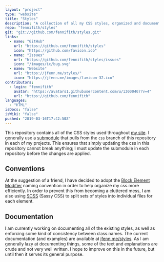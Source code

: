 ```yaml
---
layout: "project"
type: "website"
title: "Styles"
description: "A collection of all my CSS styles, organized and documented."
repo: "fennifith/styles"
git: "git://github.com/fennifith/styles.git"
links: 
  - name: "GitHub"
    url: "https://github.com/fennifith/styles"
    icon: "https://github.com/favicon.ico"
  - name: "Issues"
    url: "https://github.com/fennifith/styles/issues"
    icon: "/images/ic/bug.svg"
  - name: "Website"
    url: "https://jfenn.me/styles/"
    icon: "https://jfenn.me/images/favicon-32.ico"
contributors: 
  - login: "fennifith"
    avatar: "https://avatars1.githubusercontent.com/u/13000407?v=4"
    url: "https://github.com/fennifith"
languages: 
  - "HTML"
isDocs: "false"
isWiki: "false"
pushed: "2019-03-16T17:42:50Z"
---
```


This repository contains all of the CSS styles used throughout [my site](https://jfenn.me/). I generally use a [submodule](https://git-scm.com/book/en/v2/Git-Tools-Submodules) that pulls from the `css` branch of this repository in each of my projects. This ensures that simply updating the css in this repository cannot break anything; I must update the submodule in each repository before the changes are applied.

## Conventions

At the suggestion of a friend, I have decided to adopt the [Block Element Modifier](http://getbem.com/naming/) naming convention in order to help organize my css more efficiently. In order to prevent this from becoming a cluttered mess, I am also using [SCSS](https://sass-lang.com/) (Sassy CSS) to split sets of styles into individual files for each element.

## Documentation

I am currently working on documenting all of the existing styles, as well as enforcing some kind of consistency between class names. The current documentation (and examples) are available at [jfenn.me/styles](https://jfenn.me/styles/). As I am generally lazy at documenting things, some of the text and explanations are crude and not very well written. I hope to improve on this in the future, but until then it serves its general purpose.
